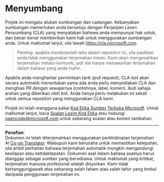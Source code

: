 <!--
CO_OP_TRANSLATOR_METADATA:
{
  "original_hash": "d6f80293fa9c213283eac7e79b078671",
  "translation_date": "2025-08-27T20:38:12+00:00",
  "source_file": "CONTRIBUTING.md",
  "language_code": "ms"
}
-->
# Menyumbang

Projek ini mengalu-alukan sumbangan dan cadangan. Kebanyakan sumbangan memerlukan anda
bersetuju dengan Perjanjian Lesen Penyumbang (CLA) yang menyatakan bahawa anda mempunyai hak untuk,
dan benar-benar memberikan kami hak untuk menggunakan sumbangan anda. Untuk maklumat lanjut, sila lawati
https://cla.microsoft.com.

> Penting: apabila menterjemah teks dalam repositori ini, sila pastikan anda tidak menggunakan terjemahan mesin. Kami akan mengesahkan terjemahan melalui komuniti, jadi sila hanya menawarkan terjemahan dalam bahasa yang anda mahir.

Apabila anda menghantar permintaan tarik (pull request), CLA-bot akan secara automatik menentukan sama ada anda perlu
menyediakan CLA dan menghias PR dengan sewajarnya (contohnya, label, komen). Ikuti sahaja
arahan yang diberikan oleh bot. Anda hanya perlu melakukan ini sekali untuk semua repositori yang menggunakan CLA kami.

Projek ini telah mengguna pakai [Kod Etika Sumber Terbuka Microsoft](https://opensource.microsoft.com/codeofconduct/).
Untuk maklumat lanjut, baca [Soalan Lazim Kod Etika](https://opensource.microsoft.com/codeofconduct/faq/)
atau hubungi [opencode@microsoft.com](mailto:opencode@microsoft.com) untuk sebarang soalan atau komen tambahan.

---

**Penafian**:  
Dokumen ini telah diterjemahkan menggunakan perkhidmatan terjemahan AI [Co-op Translator](https://github.com/Azure/co-op-translator). Walaupun kami berusaha untuk memastikan ketepatan, sila ambil perhatian bahawa terjemahan automatik mungkin mengandungi kesilapan atau ketidaktepatan. Dokumen asal dalam bahasa asalnya harus dianggap sebagai sumber yang berwibawa. Untuk maklumat yang kritikal, terjemahan manusia profesional adalah disyorkan. Kami tidak bertanggungjawab atas sebarang salah faham atau salah tafsir yang timbul daripada penggunaan terjemahan ini.